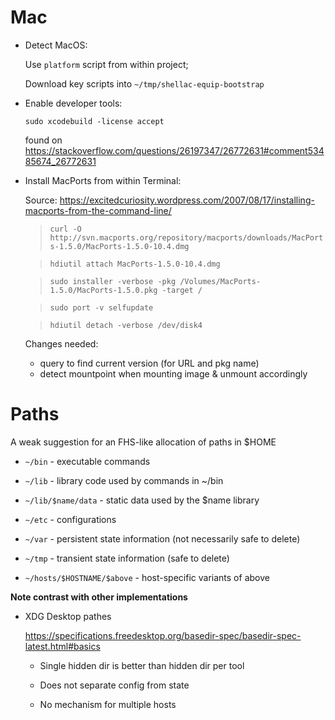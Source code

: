 # Mac

- Detect MacOS:

  Use `platform` script from within project;

  Download key scripts into `~/tmp/shellac-equip-bootstrap`

- Enable developer tools:

  `sudo xcodebuild -license accept`
  
  found on https://stackoverflow.com/questions/26197347/26772631#comment53485674_26772631

- Install MacPorts from within Terminal:

  Source: https://excitedcuriosity.wordpress.com/2007/08/17/installing-macports-from-the-command-line/

  > `curl -O http://svn.macports.org/repository/macports/downloads/MacPorts-1.5.0/MacPorts-1.5.0-10.4.dmg`

  > `hdiutil attach MacPorts-1.5.0-10.4.dmg`

  > `sudo installer -verbose -pkg /Volumes/MacPorts-1.5.0/MacPorts-1.5.0.pkg -target /`

  > `sudo port -v selfupdate`

  > `hdiutil detach -verbose /dev/disk4`

  Changes needed:
  - query to find current version (for URL and pkg name)
  - detect mountpoint when mounting image & unmount accordingly 

# Paths
A weak suggestion for an FHS-like allocation of paths in $HOME

- `~/bin` - executable commands

- `~/lib` - library code used by commands in ~/bin

- `~/lib/$name/data` - static data used by the $name library

- `~/etc` - configurations

- `~/var` - persistent state information (not necessarily safe to delete)

- `~/tmp` - transient state information (safe to delete)

- `~/hosts/$HOSTNAME/$above` - host-specific variants of above

**Note contrast with other implementations**

- XDG Desktop pathes
 
  https://specifications.freedesktop.org/basedir-spec/basedir-spec-latest.html#basics
   
  - Single hidden dir is better than hidden dir per tool

  - Does not separate config from state

  - No mechanism for multiple hosts
